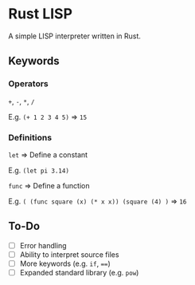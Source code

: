 # Rust LISP
A simple LISP interpreter written in Rust.

## Keywords
### Operators
`+`, `-`, `*`, `/`

E.g. `(+ 1 2 3 4 5)` => `15`

### Definitions
`let` => Define a constant

E.g. `(let pi 3.14)`

`func` => Define a function

E.g. `( (func square (x) (* x x)) (square (4) )` => `16`

## To-Do
- [ ] Error handling
- [ ] Ability to interpret source files
- [ ] More keywords (e.g. `if`, `==`)
- [ ] Expanded standard library (e.g. `pow`)
